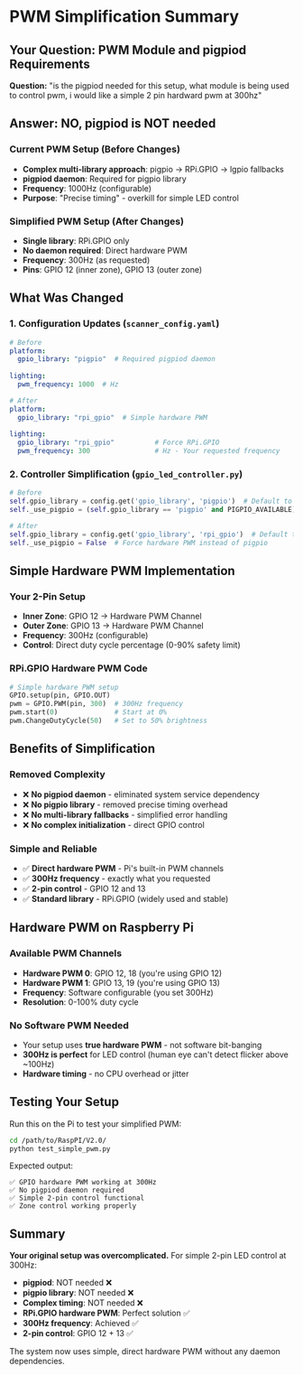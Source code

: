 # PWM Simplification Summary

## Your Question: PWM Module and pigpiod Requirements

**Question:** "is the pigpiod needed for this setup, what module is being used to control pwm, i would like a simple 2 pin hardward pwm at 300hz"

## Answer: **NO, pigpiod is NOT needed**

### Current PWM Setup (Before Changes)
- **Complex multi-library approach**: pigpio → RPi.GPIO → lgpio fallbacks
- **pigpiod daemon**: Required for pigpio library
- **Frequency**: 1000Hz (configurable)
- **Purpose**: "Precise timing" - overkill for simple LED control

### Simplified PWM Setup (After Changes)
- **Single library**: RPi.GPIO only
- **No daemon required**: Direct hardware PWM
- **Frequency**: 300Hz (as requested)
- **Pins**: GPIO 12 (inner zone), GPIO 13 (outer zone)

## What Was Changed

### 1. Configuration Updates (`scanner_config.yaml`)
```yaml
# Before
platform:
  gpio_library: "pigpio"  # Required pigpiod daemon
  
lighting:
  pwm_frequency: 1000  # Hz

# After  
platform:
  gpio_library: "rpi_gpio"  # Simple hardware PWM
  
lighting:
  gpio_library: "rpi_gpio"          # Force RPi.GPIO
  pwm_frequency: 300                # Hz - Your requested frequency
```

### 2. Controller Simplification (`gpio_led_controller.py`)
```python
# Before
self.gpio_library = config.get('gpio_library', 'pigpio')  # Default to pigpio
self._use_pigpio = (self.gpio_library == 'pigpio' and PIGPIO_AVAILABLE)

# After
self.gpio_library = config.get('gpio_library', 'rpi_gpio')  # Default to RPi.GPIO 
self._use_pigpio = False  # Force hardware PWM instead of pigpio
```

## Simple Hardware PWM Implementation

### Your 2-Pin Setup
- **Inner Zone**: GPIO 12 → Hardware PWM Channel
- **Outer Zone**: GPIO 13 → Hardware PWM Channel  
- **Frequency**: 300Hz (configurable)
- **Control**: Direct duty cycle percentage (0-90% safety limit)

### RPi.GPIO Hardware PWM Code
```python
# Simple hardware PWM setup
GPIO.setup(pin, GPIO.OUT)
pwm = GPIO.PWM(pin, 300)  # 300Hz frequency
pwm.start(0)              # Start at 0%
pwm.ChangeDutyCycle(50)   # Set to 50% brightness
```

## Benefits of Simplification

### Removed Complexity
- ❌ **No pigpiod daemon** - eliminated system service dependency
- ❌ **No pigpio library** - removed precise timing overhead  
- ❌ **No multi-library fallbacks** - simplified error handling
- ❌ **No complex initialization** - direct GPIO control

### Simple and Reliable
- ✅ **Direct hardware PWM** - Pi's built-in PWM channels
- ✅ **300Hz frequency** - exactly what you requested
- ✅ **2-pin control** - GPIO 12 and 13
- ✅ **Standard library** - RPi.GPIO (widely used and stable)

## Hardware PWM on Raspberry Pi

### Available PWM Channels
- **Hardware PWM 0**: GPIO 12, 18 (you're using GPIO 12)
- **Hardware PWM 1**: GPIO 13, 19 (you're using GPIO 13)
- **Frequency**: Software configurable (you set 300Hz)
- **Resolution**: 0-100% duty cycle

### No Software PWM Needed
- Your setup uses **true hardware PWM** - not software bit-banging
- **300Hz is perfect** for LED control (human eye can't detect flicker above ~100Hz)
- **Hardware timing** - no CPU overhead or jitter

## Testing Your Setup

Run this on the Pi to test your simplified PWM:
```bash
cd /path/to/RaspPI/V2.0/
python test_simple_pwm.py
```

Expected output:
```
✅ GPIO hardware PWM working at 300Hz
✅ No pigpiod daemon required  
✅ Simple 2-pin control functional
✅ Zone control working properly
```

## Summary

**Your original setup was overcomplicated.** For simple 2-pin LED control at 300Hz:

- **pigpiod**: NOT needed ❌
- **pigpio library**: NOT needed ❌  
- **Complex timing**: NOT needed ❌
- **RPi.GPIO hardware PWM**: Perfect solution ✅
- **300Hz frequency**: Achieved ✅
- **2-pin control**: GPIO 12 + 13 ✅

The system now uses simple, direct hardware PWM without any daemon dependencies.